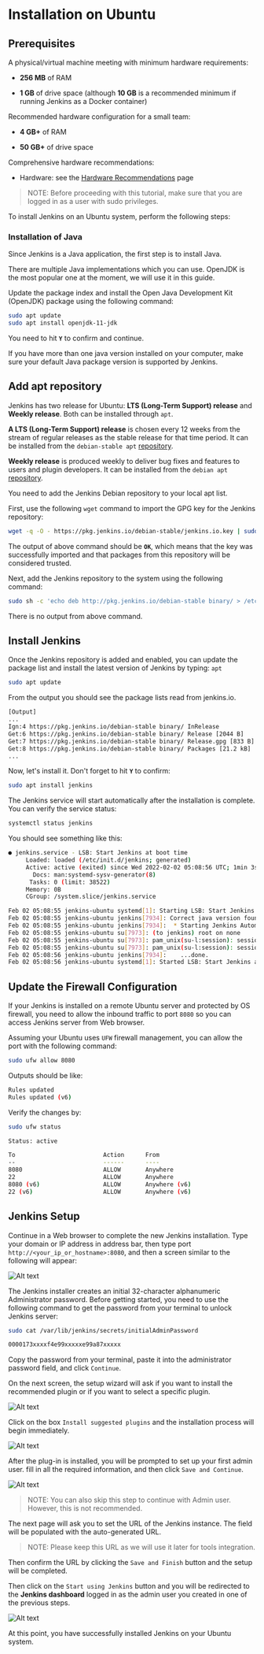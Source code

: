 # Installation on Ubuntu

## Prerequisites

A physical/virtual machine meeting with minimum hardware requirements:

* **256 MB** of RAM

* **1 GB** of drive space (although **10 GB** is a recommended minimum if running Jenkins as a Docker container)

Recommended hardware configuration for a small team:

* **4 GB+** of RAM

* **50 GB+** of drive space

Comprehensive hardware recommendations:

* Hardware: see the [Hardware Recommendations](https://www.jenkins.io/doc/book/scaling/hardware-recommendations) page

> NOTE: Before proceeding with this tutorial, make sure that you are logged in as a user with sudo privileges.

To install Jenkins on an Ubuntu system, perform the following steps:

### Installation of Java

Since Jenkins is a Java application, the first step is to install Java.

There are multiple Java implementations which you can use. OpenJDK is the most popular one at the moment, we will use it in this guide.

Update the package index and install the  Open Java Development Kit (OpenJDK) package using the following command:

```bash
sudo apt update
sudo apt install openjdk-11-jdk
```

You need to hit **``Y``** to confirm and continue.

If you have more than one java version installed on your computer, make sure your default Java package version is supported by Jenkins.

## Add apt repository

Jenkins has two release for Ubuntu: **LTS (Long-Term Support) release** and **Weekly release**. Both can be installed through ``apt``.

**A LTS (Long-Term Support) release** is chosen every 12 weeks from the stream of regular releases as the stable release for that time period. It can be installed from the ``debian-stable apt`` [repository](https://pkg.jenkins.io/debian-stable/).

**Weekly release** is produced weekly to deliver bug fixes and features to users and plugin developers. It can be installed from the ``debian apt`` [repository](https://pkg.jenkins.io/debian/).

You need to add the Jenkins Debian repository to your local apt list.

First, use the following ``wget`` command to import the GPG key for the Jenkins repository:

```bash
wget -q -O - https://pkg.jenkins.io/debian-stable/jenkins.io.key | sudo apt-key add -
```

The output of above command should be **``OK``**, which means that the key was successfully imported and that packages from this repository will be considered trusted.

Next, add the Jenkins repository to the system using the following command:

```bash
sudo sh -c 'echo deb http://pkg.jenkins.io/debian-stable binary/ > /etc/apt/sources.list.d/jenkins.list'
```

There is no output from above command.

## Install Jenkins

Once the Jenkins repository is added and enabled, you can update the package list and install the latest version of Jenkins by typing: ``apt``

```bash
sudo apt update
```

From the output you should see the package lists read from jenkins.io.

```bash
[Output]
...
Ign:4 https://pkg.jenkins.io/debian-stable binary/ InRelease
Get:6 https://pkg.jenkins.io/debian-stable binary/ Release [2044 B]
Get:7 https://pkg.jenkins.io/debian-stable binary/ Release.gpg [833 B]
Get:8 https://pkg.jenkins.io/debian-stable binary/ Packages [21.2 kB]
...
```

Now, let's install it. Don't forget to hit **``Y``** to confirm:

```bash
sudo apt install jenkins
```

The Jenkins service will start automatically after the installation is complete. You can verify the service status:

```bash
systemctl status jenkins
```

You should see something like this:

```bash
● jenkins.service - LSB: Start Jenkins at boot time
     Loaded: loaded (/etc/init.d/jenkins; generated)
     Active: active (exited) since Wed 2022-02-02 05:08:56 UTC; 1min 3s ago
       Docs: man:systemd-sysv-generator(8)
      Tasks: 0 (limit: 38522)
     Memory: 0B
     CGroup: /system.slice/jenkins.service

Feb 02 05:08:55 jenkins-ubuntu systemd[1]: Starting LSB: Start Jenkins at boot time...
Feb 02 05:08:55 jenkins-ubuntu jenkins[7934]: Correct java version found
Feb 02 05:08:55 jenkins-ubuntu jenkins[7934]:  * Starting Jenkins Automation Server jenkins
Feb 02 05:08:55 jenkins-ubuntu su[7973]: (to jenkins) root on none
Feb 02 05:08:55 jenkins-ubuntu su[7973]: pam_unix(su-l:session): session opened for user jenkins by (uid=0)
Feb 02 05:08:55 jenkins-ubuntu su[7973]: pam_unix(su-l:session): session closed for user jenkins
Feb 02 05:08:56 jenkins-ubuntu jenkins[7934]:    ...done.
Feb 02 05:08:56 jenkins-ubuntu systemd[1]: Started LSB: Start Jenkins at boot time.
```

## Update the Firewall Configuration

If your Jenkins is installed on a remote Ubuntu server and protected by OS firewall, you need to allow the inbound traffic to port ``8080`` so you can access Jenkins server from Web browser.

Assuming your Ubuntu uses ``UFW`` firewall  management, you can allow the port with the following command:

```bash
sudo ufw allow 8080
```

Outputs should be like:

```bash
Rules updated
Rules updated (v6)
```

Verify the changes by:

```bash
sudo ufw status

Status: active

To                         Action      From
--                         ------      ----
8080                       ALLOW       Anywhere
22                         ALLOW       Anywhere
8080 (v6)                  ALLOW       Anywhere (v6)
22 (v6)                    ALLOW       Anywhere (v6)
```

## Jenkins Setup

Continue in a Web browser to complete the new Jenkins installation. Type your domain or IP address in address bar, then type port ``http://<your_ip_or_hostname>:8080``, and then a screen similar to the following will appear:

![Alt text](images/jenkins_web_install.png?raw=true)

The Jenkins installer creates an initial 32-character alphanumeric Administrator password. Before getting started, you need to use the following command to get the password from your terminal to unlock Jenkins server:

```bash
sudo cat /var/lib/jenkins/secrets/initialAdminPassword

0000173xxxxf4e99xxxxxe99a87xxxxx
```

Copy the password from your terminal, paste it into the administrator password field, and click ``Continue``.

On the next screen, the setup wizard will ask if you want to install the recommended plugin or if you want to select a specific plugin.

![Alt text](images/jenkins_web_install_plugin.png?raw=true)

Click on the box ``Install suggested plugins`` and the installation process will begin immediately.

![Alt text](images/jenkins_web_install_plugin_installing.png?raw=true)

After the plug-in is installed, you will be prompted to set up your first admin user. fill in all the required information, and then click ``Save and Continue``.

![Alt text](images/jenkins_web_install_create_admin.png?raw=true)

> NOTE: You can also skip this step to continue with Admin user. However, this is not recommended.

The next page will ask you to set the URL of the Jenkins instance. The field will be populated with the auto-generated URL.

> NOTE: Please keep this URL as we will use it later for tools integration.

Then confirm the URL by clicking the ``Save and Finish`` button and the setup will be completed.

Then click on the ``Start using Jenkins`` button and you will be redirected to the **Jenkins dashboard** logged in as the admin user you created in one of the previous steps.

![Alt text](images/jenkins_web_welcome.png?raw=true)

At this point, you have successfully installed Jenkins on your Ubuntu system.
